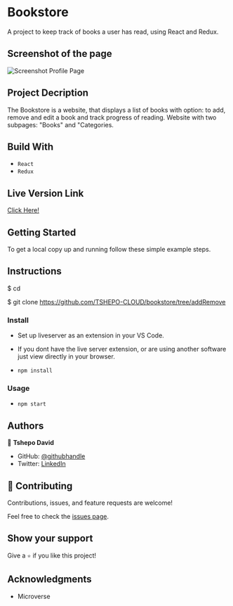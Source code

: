 # Bookstore

A project to keep track of books a user has read, using React and Redux.

## Screenshot of the page

![Screenshot Profile Page](XXXXXXX)

## Project Decription

The Bookstore is a website, that displays a list of books with option: to add, remove and edit a book and track progress of reading. Website with two subpages: "Books" and "Categories.

## Build With

- `React`
- `Redux`

## Live Version Link

[Click Here!](XXXXXXXXXXXXXXXXxx)

## Getting Started

To get a local copy up and running follow these simple example steps.

## Instructions

$ cd <folder>

$ git clone https://github.com/TSHEPO-CLOUD/bookstore/tree/addRemove

### Install

- Set up liveserver as an extension in your VS Code.
- If you dont have the live server extension, or are using another software just view directly in your browser.

- `npm install`

### Usage

- `npm start `

## Authors

👤 **Tshepo David**

- GitHub: [@githubhandle](https://github.com/TSHEPO-CLOUD)
- Twitter: [LinkedIn](https://twitter.com/tshepomolefem)

## 🤝 Contributing

Contributions, issues, and feature requests are welcome!

Feel free to check the [issues page](https://github.com/TSHEPO-CLOUD/bookstore/issues/3).

## Show your support

Give a `⭐️` if you like this project!

## Acknowledgments

- Microverse
